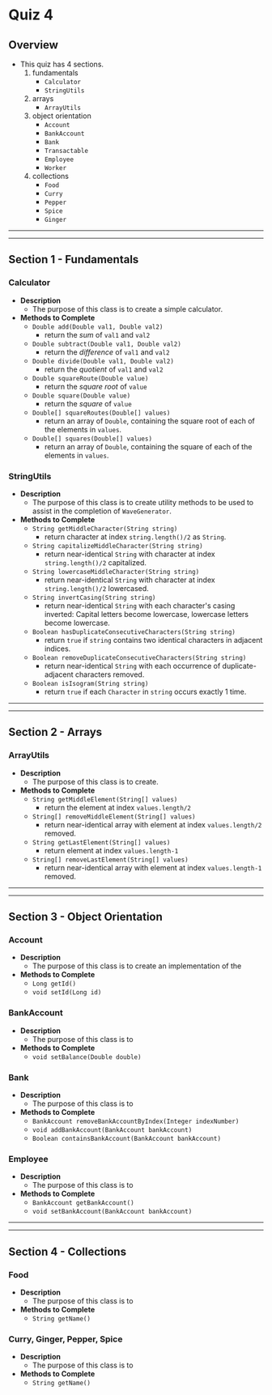 # Quiz 4

## Overview
* This quiz has 4 sections.
	1. fundamentals
		* `Calculator`
		* `StringUtils`
	2. arrays
		* `ArrayUtils`
	3. object orientation
		* `Account`
		* `BankAccount`
		* `Bank`
		* `Transactable`
		* `Employee`
		* `Worker`
	4. collections
		* `Food`
		* `Curry`
		* `Pepper`
		* `Spice`
		* `Ginger`
















<hr>
<hr>

## Section 1 - Fundamentals

### Calculator
* **Description**
	* The purpose of this class is to create a simple calculator.
* **Methods to Complete**
	* `Double add(Double val1, Double val2)`
		* return the _sum_ of `val1` and `val2`
	* `Double subtract(Double val1, Double val2)`
		* return the _difference_ of `val1` and `val2`
	* `Double divide(Double val1, Double val2)`
		* return the _quotient_ of `val1` and `val2`
	* `Double squareRoute(Double value)`
		* return the _square root_ of `value`
	* `Double square(Double value)`
		* return the _square_ of `value`
	* `Double[] squareRoutes(Double[] values)`
		* return an array of `Double`, containing the square root of each of the elements in `values`.
	* `Double[] squares(Double[] values)`
		* return an array of `Double`, containing the square of each of the elements in `values`.

### StringUtils
* **Description**
	* The purpose of this class is to create utility methods to be used to assist in the completion of `WaveGenerator`.
* **Methods to Complete**
	* `String getMiddleCharacter(String string)`
		* return character at index `string.length()/2` as `String`.
	* `String capitalizeMiddleCharacter(String string)`
		* return near-identical `String` with character at index `string.length()/2` capitalized.
	* `String lowercaseMiddleCharacter(String string)`
		* return near-identical `String` with character at index `string.length()/2` lowercased.
	* `String invertCasing(String string)`
		* return near-identical `String` with each character's casing inverted: Capital letters become lowercase, lowercase letters become lowercase.
	* `Boolean hasDuplicateConsecutiveCharacters(String string)`
		* return `true` if `string` contains two identical characters in adjacent indices.
	* `Boolean removeDuplicateConsecutiveCharacters(String string)`
		* return near-identical `String` with each occurrence of duplicate-adjacent characters removed.
	* `Boolean isIsogram(String string)`
		* return `true` if each `Character` in `string` occurs exactly 1 time.















<hr>
<hr>

## Section 2 - Arrays


### ArrayUtils
* **Description**
	* The purpose of this class is to create.
* **Methods to Complete**
	* `String getMiddleElement(String[] values)`
		* return the element at index `values.length/2`
	* `String[] removeMiddleElement(String[] values)`
		* return near-identical array with element at index `values.length/2` removed.
	* `String getLastElement(String[] values)`
		* return element at index `values.length-1`
	* `String[] removeLastElement(String[] values)`
		* return near-identical array with element at index `values.length-1` removed.















<hr>
<hr>

## Section 3 - Object Orientation
### Account
* **Description**
	* The purpose of this class is to create an implementation of the 
* **Methods to Complete**
	* `Long getId()`
	* `void setId(Long id)`

	

### BankAccount
* **Description**
	* The purpose of this class is to 
* **Methods to Complete**
	* `void setBalance(Double double)`



### Bank
* **Description**
	* The purpose of this class is to 
* **Methods to Complete**
	* `BankAccount removeBankAccountByIndex(Integer indexNumber)`
	* `void addBankAccount(BankAccount bankAccount)`
	* `Boolean containsBankAccount(BankAccount bankAccount)`



### Employee
* **Description**
	* The purpose of this class is to 
* **Methods to Complete**
	* `BankAccount getBankAccount()`
	* `void setBankAccount(BankAccount bankAccount)`











<hr>
<hr>

## Section 4 - Collections


	
### Food
* **Description**
	* The purpose of this class is to 
* **Methods to Complete**
	* `String getName()`

### Curry, Ginger, Pepper, Spice
* **Description**
	* The purpose of this class is to 
* **Methods to Complete**
	* `String getName()`